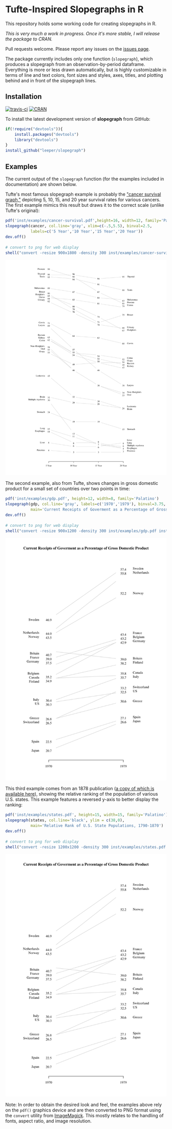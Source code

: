 # Tufte-Inspired Slopegraphs in R #

This repository holds some working code for creating slopegraphs in R.

*This is very much a work in progress. Once it's more stable, I will release the package to CRAN.*

Pull requests welcome. Please report any issues on the [issues page](https://github.com/leeper/slopegraph/issues).

The package currently includes only one function (`slopegraph`), which produces a slopegraph from an observation-by-period dataframe. Everything is more or less drawn automatically, but is highly customizable in terms of line and text colors, font sizes and styles, axes, titles, and plotting behind and in front of the slopegraph lines.

## Installation ##

[![travis-ci](https://travis-ci.org/leeper/slopegraph.svg)](https://travis-ci.org/leeper/slopegraph) 
[![CRAN](http://www.r-pkg.org/badges/version/slopegraph)](http://cran.r-project.org/package=slopegraph)

To install the latest development version of **slopegraph** from GitHub:

```R
if(!require("devtools")){
    install.packages("devtools")
    library("devtools")
}
install_github("leeper/slopegraph")
```

## Examples ##

The current output of the `slopegraph` function (for the examples included in documentation) are shown below. 

Tufte's most famous slopegraph example is probably the ["cancer survival graph,"](http://www.edwardtufte.com/bboard/q-and-a-fetch-msg?msg_id=0003nk) depicting 5, 10, 15, and 20 year survival rates for various cancers. The first example mimics this result but draws it to the correct scale (unlike Tufte's original):


```r
pdf('inst/examples/cancer-survival.pdf',height=16, width=12, family='Palatino')
slopegraph(cancer, col.line='gray', xlim=c(-.5,5.5), binval=2.5, 
           labels=c('5 Year','10 Year','15 Year','20 Year'))
dev.off()

# convert to png for web display
shell("convert -resize 900x1800 -density 300 inst/examples/cancer-survival.pdf inst/examples/cancer-survival.png")
```

![Cancer Survival](inst/examples/cancer-survival.png)


The second example, also from Tufte, shows changes in gross domestic product for a small set of countries over two points in time:


```r
pdf('inst/examples/gdp.pdf', height=12, width=8, family='Palatino')
slopegraph(gdp, col.line='gray', labels=c('1970','1979'), binval=3.75, 
           main='Current Receipts of Goverment as a Percentage of Gross Domestic Product')
dev.off()

# convert to png for web display
shell("convert -resize 900x1200 -density 300 inst/examples/gdp.pdf inst/examples/gdp.png")
```

![GDP](inst/examples/gdp.png)

This third example comes from an 1878 publication ([a copy of which is available here](http://www.davidrumsey.com/luna/servlet/detail/RUMSEY~8~1~207741~3003452:Chart-Exhibiting-the-Relative-Rank-)), showing the relative ranking of the population of various U.S. states. This example features a reversed y-axis to better display the ranking:


```r
pdf('inst/examples/states.pdf', height=15, width=15, family='Palatino')
slopegraph(states, col.line='black', ylim = c(38,0),
           main='Relative Rank of U.S. State Populations, 1790-1870')
dev.off()

# convert to png for web display
shell("convert -resize 1200x1200 -density 300 inst/examples/states.pdf inst/examples/states.png")
```

![states](inst/examples/gdp.png)

Note: In order to obtain the desired look and feel, the examples above rely on the `pdf()` graphics device and are then converted to PNG format using the `convert` utility from [ImageMagick](http://www.imagemagick.org/script/index.php). This mostly relates to the handling of fonts, aspect ratio, and image resolution.
